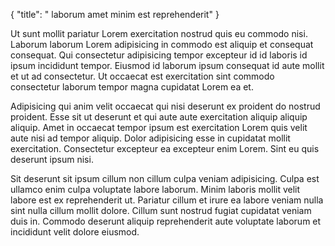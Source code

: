 {
  "title": " laborum amet minim est reprehenderit"
}

Ut sunt mollit pariatur Lorem exercitation nostrud quis eu commodo nisi. Laborum laborum Lorem adipisicing in commodo est aliquip et consequat consequat. Qui consectetur adipisicing tempor excepteur id id laboris id ipsum incididunt tempor. Eiusmod id laborum ipsum consequat id aute mollit et ut ad consectetur. Ut occaecat est exercitation sint commodo consectetur laborum tempor magna cupidatat Lorem ea et.

Adipisicing qui anim velit occaecat qui nisi deserunt ex proident do nostrud proident. Esse sit ut deserunt et qui aute aute exercitation aliquip aliquip aliquip. Amet in occaecat tempor ipsum est exercitation Lorem quis velit aute nisi ad tempor aliquip. Dolor adipisicing esse in cupidatat mollit exercitation. Consectetur excepteur ea excepteur enim Lorem. Sint eu quis deserunt ipsum nisi.

Sit deserunt sit ipsum cillum non cillum culpa veniam adipisicing. Culpa est ullamco enim culpa voluptate labore laborum. Minim laboris mollit velit labore est ex reprehenderit ut. Pariatur cillum et irure ea labore veniam nulla sint nulla cillum mollit dolore. Cillum sunt nostrud fugiat cupidatat veniam duis in. Commodo deserunt aliquip reprehenderit aute voluptate laborum et incididunt velit dolore eiusmod.